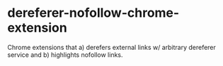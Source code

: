 # dereferer-nofollow-chrome-extension
Chrome extensions that a) derefers external links w/ arbitrary dereferer service and b) highlights nofollow links.
